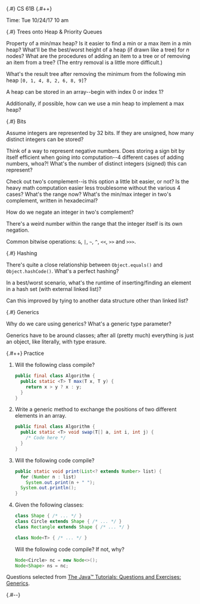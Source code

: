 
{.#} CS 61B
{.#++}

Time: Tue 10/24/17 10 am

{.#} Trees onto Heap & Priority Queues

Property of a min/max heap? Is it easier to find a min or a max item in a min heap? What'll be the best/worst height of a heap (if drawn like a tree) for *n* nodes? What are the procedures of adding an item to a tree or of removing an item from a tree? (The entry removal is a little more difficult.)

What's the result tree after removing the minimum from the following min heap `[0, 1, 4, 8, 2, 6, 8, 9]`?

A heap can be stored in an array--begin with index 0 or index 1?

Additionally, if possible, how can we use a min heap to implement a max heap?

{.#} Bits

Assume integers are represented by 32 bits. If they are unsigned, how many distinct integers can be stored?

Think of a way to represent negative numbers. Does storing a sign bit by itself efficient when going into computation--4 different cases of adding numbers, whoa?! What's the number of distinct integers (signed) this can represent?

Check out two's complement--is this option a little bit easier, or not? Is the heavy math computation easier less troublesome without the various 4 cases? What's the range now? What's the min/max integer in two's complement, written in hexadecimal?

How do we negate an integer in two's complement?

There's a weird number within the range that the integer itself is its own negation.

Common bitwise operations: `&`, `|`, `~`, `^`, `<<`, `>>` and `>>>`.

{.#} Hashing

There's quite a close relationship between `Object.equals()` and `Object.hashCode()`. What's a perfect hashing?

In a best/worst scenario, what's the runtime of inserting/finding an element in a hash set (with external linked list)?

Can this improved by tying to another data structure other than linked list?

{.#} Generics

Why do we care using generics? What's a generic type parameter?

Generics have to be around classes; after all (pretty much) everything is just an object, like literally, with type erasure.

{.#++} Practice

1. Will the following class compile?

    ```java
    public final class Algorithm {
      public static <T> T max(T x, T y) {
        return x > y ? x : y;
      }
    }
    ```

1. Write a generic method to exchange the positions of two different elements in an array.

    ```java
    public final class Algorithm {
      public static <T> void swap(T[] a, int i, int j) {
        /* Code here */
      }
    }
    ```

1. Will the following code compile?

    ```java
    public static void print(List<? extends Number> list) {
      for (Number n : list)
        System.out.print(n + " ");
      System.out.println();
    }
    ```

1. Given the following classes:

    ```java
    class Shape { /* ... */ }
    class Circle extends Shape { /* ... */ }
    class Rectangle extends Shape { /* ... */ }

    class Node<T> { /* ... */ }
    ```

    Will the following code compile? If not, why?

    ```java
    Node<Circle> nc = new Node<>();
    Node<Shape> ns = nc;
    ```

Questions selected from [The Java™ Tutorials: Questions and Exercises: Generics](https://docs.oracle.com/javase/tutorial/java/generics/QandE/generics-questions.html).

{.#--}
